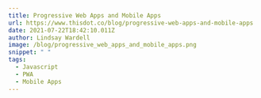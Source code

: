 ```yaml
---
title: Progressive Web Apps and Mobile Apps
url: https://www.thisdot.co/blog/progressive-web-apps-and-mobile-apps
date: 2021-07-22T18:42:10.011Z
author: Lindsay Wardell
image: /blog/progressive_web_apps_and_mobile_apps.png
snippet: " "
tags:
  - Javascript
  - PWA
  - Mobile Apps
---
```


